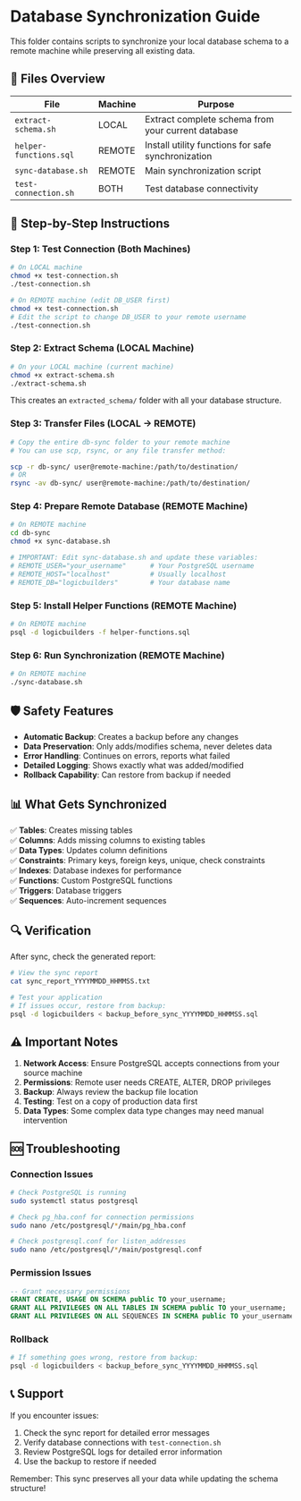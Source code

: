 # Database Synchronization Guide

This folder contains scripts to synchronize your local database schema to a remote machine while preserving all existing data.

## 📁 Files Overview

| File | Machine | Purpose |
|------|---------|---------|
| `extract-schema.sh` | LOCAL | Extract complete schema from your current database |
| `helper-functions.sql` | REMOTE | Install utility functions for safe synchronization |
| `sync-database.sh` | REMOTE | Main synchronization script |
| `test-connection.sh` | BOTH | Test database connectivity |

## 🚀 Step-by-Step Instructions

### Step 1: Test Connection (Both Machines)
```bash
# On LOCAL machine
chmod +x test-connection.sh
./test-connection.sh

# On REMOTE machine (edit DB_USER first)
chmod +x test-connection.sh
# Edit the script to change DB_USER to your remote username
./test-connection.sh
```

### Step 2: Extract Schema (LOCAL Machine)
```bash
# On your LOCAL machine (current machine)
chmod +x extract-schema.sh
./extract-schema.sh
```
This creates an `extracted_schema/` folder with all your database structure.

### Step 3: Transfer Files (LOCAL → REMOTE)
```bash
# Copy the entire db-sync folder to your remote machine
# You can use scp, rsync, or any file transfer method:

scp -r db-sync/ user@remote-machine:/path/to/destination/
# OR
rsync -av db-sync/ user@remote-machine:/path/to/destination/
```

### Step 4: Prepare Remote Database (REMOTE Machine)
```bash
# On REMOTE machine
cd db-sync
chmod +x sync-database.sh

# IMPORTANT: Edit sync-database.sh and update these variables:
# REMOTE_USER="your_username"      # Your PostgreSQL username
# REMOTE_HOST="localhost"          # Usually localhost
# REMOTE_DB="logicbuilders"        # Your database name
```

### Step 5: Install Helper Functions (REMOTE Machine)
```bash
# On REMOTE machine
psql -d logicbuilders -f helper-functions.sql
```

### Step 6: Run Synchronization (REMOTE Machine)
```bash
# On REMOTE machine
./sync-database.sh
```

## 🛡️ Safety Features

- **Automatic Backup**: Creates a backup before any changes
- **Data Preservation**: Only adds/modifies schema, never deletes data
- **Error Handling**: Continues on errors, reports what failed
- **Detailed Logging**: Shows exactly what was added/modified
- **Rollback Capability**: Can restore from backup if needed

## 📊 What Gets Synchronized

✅ **Tables**: Creates missing tables  
✅ **Columns**: Adds missing columns to existing tables  
✅ **Data Types**: Updates column definitions  
✅ **Constraints**: Primary keys, foreign keys, unique, check constraints  
✅ **Indexes**: Database indexes for performance  
✅ **Functions**: Custom PostgreSQL functions  
✅ **Triggers**: Database triggers  
✅ **Sequences**: Auto-increment sequences  

## 🔍 Verification

After sync, check the generated report:
```bash
# View the sync report
cat sync_report_YYYYMMDD_HHMMSS.txt

# Test your application
# If issues occur, restore from backup:
psql -d logicbuilders < backup_before_sync_YYYYMMDD_HHMMSS.sql
```

## ⚠️ Important Notes

1. **Network Access**: Ensure PostgreSQL accepts connections from your source machine
2. **Permissions**: Remote user needs CREATE, ALTER, DROP privileges
3. **Backup**: Always review the backup file location
4. **Testing**: Test on a copy of production data first
5. **Data Types**: Some complex data type changes may need manual intervention

## 🆘 Troubleshooting

### Connection Issues
```bash
# Check PostgreSQL is running
sudo systemctl status postgresql

# Check pg_hba.conf for connection permissions
sudo nano /etc/postgresql/*/main/pg_hba.conf

# Check postgresql.conf for listen_addresses
sudo nano /etc/postgresql/*/main/postgresql.conf
```

### Permission Issues
```sql
-- Grant necessary permissions
GRANT CREATE, USAGE ON SCHEMA public TO your_username;
GRANT ALL PRIVILEGES ON ALL TABLES IN SCHEMA public TO your_username;
GRANT ALL PRIVILEGES ON ALL SEQUENCES IN SCHEMA public TO your_username;
```

### Rollback
```bash
# If something goes wrong, restore from backup:
psql -d logicbuilders < backup_before_sync_YYYYMMDD_HHMMSS.sql
```

## 📞 Support

If you encounter issues:
1. Check the sync report for detailed error messages
2. Verify database connections with `test-connection.sh`
3. Review PostgreSQL logs for detailed error information
4. Use the backup to restore if needed

Remember: This sync preserves all your data while updating the schema structure!
